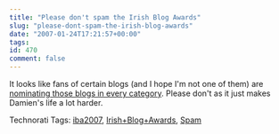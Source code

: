 ```yaml
---
title: "Please don't spam the Irish Blog Awards"
slug: "please-dont-spam-the-irish-blog-awards"
date: "2007-01-24T17:21:57+00:00"
tags:
id: 470
comment: false
---
```


It looks like fans of certain blogs (and I hope I'm not one of them) are [nominating those blogs in every category](http://awards.ie/blogawards/2007/01/24/attention-blog-owners-encourage-your-readers-not-to-spam/). Please don't as it just makes Damien's life a lot harder.

<span class="technoratitag">Technorati Tags: [iba2007](http://www.technorati.com/tags/iba2007), [Irish+Blog+Awards](http://www.technorati.com/tags/Irish+Blog+Awards), [Spam](http://www.technorati.com/tags/Spam)</span>
